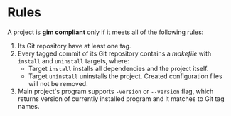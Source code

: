 # Rules

A project is **gim compliant** only if it meets all of the following rules:

1. Its Git repository have at least one tag.
2. Every tagged commit of its Git repository contains a *makefile* with `install` and `uninstall` targets, where:
   * Target `install` installs all dependencies and the project itself.
   * Target `uninstall` uninstalls the project. Created configuration files will not be removed.
3. Main project's program supports `-version` or `--version` flag, which returns version of currently installed program and it matches to Git tag names.
